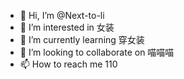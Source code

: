 - 👋 Hi, I’m @Next-to-li
- 👀 I’m interested in 女装
- 🌱 I’m currently learning 穿女装
- 💞️ I’m looking to collaborate on 喵喵喵
- 📫 How to reach me 110


